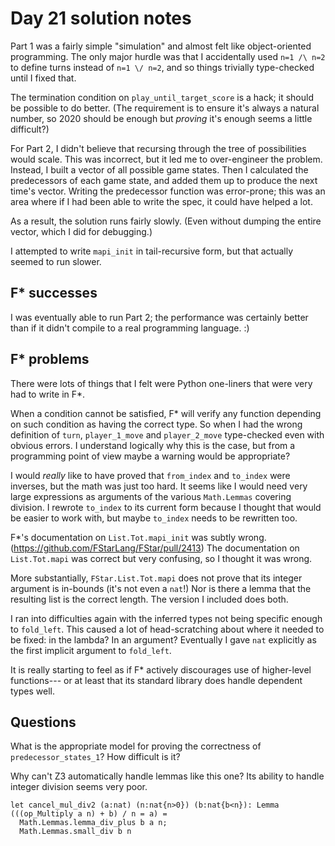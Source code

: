 # Day 21 solution notes

Part 1 was a fairly simple "simulation" and almost felt like object-oriented programming.  The only major hurdle was
that I accidentally used `n=1 /\ n=2` to define turns instead of `n=1 \/ n=2`, and so things trivially type-checked
until I fixed that.

The termination condition on `play_until_target_score` is a hack; it should be possible to do better.  (The requirement
is to ensure it's always a natural number, so 2020 should be enough but *proving* it's enough seems a little difficult?)

For Part 2, I didn't believe that recursing through the tree of possibilities would scale.  This was incorrect, but it
led me to over-engineer the problem.  Instead, I built a vector of all possible game states.  Then I calculated the
predecessors of each game state, and added them up to produce the next time's vector.  Writing the predecessor function
was error-prone; this was an area where if I had been able to write the spec, it could have helped a lot.

As a result, the solution runs fairly slowly.  (Even without dumping the entire vector, which I did for debugging.)

I attempted to write `mapi_init` in tail-recursive form, but that actually seemed to run slower.

## F* successes

I was eventually able to run Part 2; the performance was certainly better than if it didn't compile to a real programming
language.  :)

## F* problems

There were lots of things that I felt were Python one-liners that were very had to write in F*.

When a condition cannot be satisfied, F* will verify any function depending on such condition as having the correct type.  So when I had
the wrong definition of `turn`, `player_1_move` and `player_2_move` type-checked even with obvious errors.  I understand logically
why this is the case, but from a programming point of view maybe a warning would be appropriate?

I would *really* like to have proved that `from_index` and `to_index` were inverses, but the math was just too hard. It seems
like I would need very large expressions as arguments of the various `Math.Lemmas` covering division.  I rewrote `to_index` to
its current form because I thought that would be easier to work with, but maybe `to_index` needs to be rewritten too.

F*'s documentation on `List.Tot.mapi_init` was subtly wrong.  (https://github.com/FStarLang/FStar/pull/2413)  The
documentation on `List.Tot.mapi` was correct but very confusing, so I thought it was wrong.

More substantially, `FStar.List.Tot.mapi` does not prove that its integer argument is in-bounds (it's not even a `nat`!)  Nor is
there a lemma that the resulting list is the correct length.  The version I included does both.

I ran into difficulties again with the inferred types not being specific enough to `fold_left`.  This caused a lot of
head-scratching about where it needed to be fixed: in the lambda?  In an argument?  Eventually I gave `nat` explicitly
as the first implicit argument to `fold_left`.

It is really starting to feel as if F* actively discourages use of higher-level functions--- or at least that its standard library
does handle dependent types well.

## Questions

What is the appropriate model for proving the correctness of `predecessor_states_1`?  How difficult is it?

Why can't Z3 automatically handle lemmas like this one? Its ability to handle integer division seems very poor.

```FStar
let cancel_mul_div2 (a:nat) (n:nat{n>0}) (b:nat{b<n}): Lemma (((op_Multiply a n) + b) / n = a) = 
  Math.Lemmas.lemma_div_plus b a n;
  Math.Lemmas.small_div b n
```


